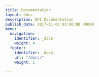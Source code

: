 ```yaml
---
title: Documentation
layout: docs
description: API Documentation
publish_date: 2017-11-01 03:00:00 +0000
menu:
  navigation:
    identifier: _docs
    weight: 4
  footer:
    identifier: _docs
    url: "/docs/"
    weight: 1

---
```

